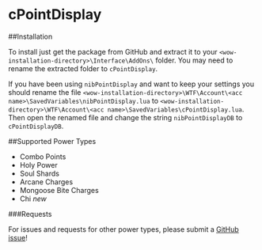 # cPointDisplay

##Installation

To install just get the package from GitHub and extract it to your `<wow-installation-directory>\Interface\AddOns\` folder. You may need to rename the extracted folder to `cPointDisplay`.

If you have been using `nibPointDisplay` and want to keep your settings you should rename the file `<wow-installation-directory>\WTF\Account\<acc name>\SavedVariables\nibPointDisplay.lua` to `<wow-installation-directory>\WTF\Account\<acc name>\SavedVariables\cPointDisplay.lua`.
Then open the renamed file and change the string `nibPointDisplayDB` to `cPointDisplayDB`.

##Supported Power Types

- Combo Points
- Holy Power
- Soul Shards
- Arcane Charges
- Mongoose Bite Charges
- Chi *new*

###Requests

For issues and requests for other power types, please submit a [GitHub issue](https://github.com/ChronosSF/cPointDisplay/issues/new)!
